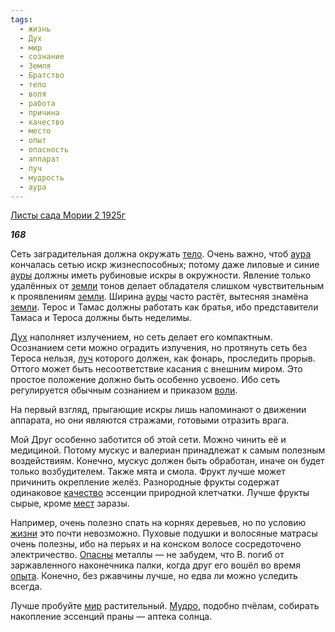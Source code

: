 ```yaml
---
tags:
  - жизнь
  - Дух
  - мир
  - сознание
  - Земля
  - Братство
  - тело
  - воля
  - работа
  - причина
  - качество
  - место
  - опыт
  - опасность
  - аппарат
  - луч
  - мудрость
  - аура
---
```

[Листы сада Мории 2 1925г](https://127.0.0.1:4002/agni/1925)

___168___

Сеть заградительная должна окружать [тело](../../../tags/#тело). Очень важно, чтоб [аура](../../../tags/#аура) кончалась сетью искр жизнеспособных; потому даже лиловые и синие [ауры](../../../tags/#аура) должны иметь рубиновые искры в окружности. Явление только удалённых от [земли](../../../tags/#Земля) тонов делает обладателя слишком чувствительным к проявлениям [земли](../../../tags/#Земля). Ширина [ауры](../../../tags/#аура) часто растёт, вытесняя знамёна [земли](../../../tags/#Земля). Терос и Тамас должны работать как братья, ибо представители Тамаса и Тероса должны быть неделимы.   

[Дух](../../../tags/#Дух) наполняет излучением, но сеть делает его компактным. Осознанием сети можно оградить излучения, но протянуть сеть без Тероса нельзя, [луч](../../../tags/#луч) которого должен, как фонарь, проследить прорыв. Оттого может быть несоответствие касания с внешним миром. Это простое положение должно быть особенно усвоено. Ибо сеть регулируется обычным сознанием и приказом [воли](../../../tags/#воля).   

На первый взгляд, прыгающие искры лишь напоминают о движении аппарата, но они являются стражами, готовыми отразить врага.   

Мой Друг особенно заботится об этой сети. Можно чинить её и медициной. Потому мускус и валериан принадлежат к самым полезным воздействиям. Конечно, мускус должен быть обработан, иначе он будет только возбудителем. Также мята и смола. Фрукт лучше может причинить окрепление желёз. Разнородные фрукты содержат одинаковое [качество](../../../tags/#качество) эссенции природной клетчатки. Лучше фрукты сырые, кроме [мест](../../../tags/#место) заразы.   

Например, очень полезно спать на корнях деревьев, но по условию [жизни](../../../tags/#жизнь) это почти невозможно. Пуховые подушки и волосяные матрасы очень полезны, ибо на перьях и на конском волосе сосредоточено электричество. [Опасны](../../../tags/#опасность) металлы — не забудем, что В. погиб от заржавленного наконечника палки, когда друг его вошёл во время [опыта](../../../tags/#опыт). Конечно, без ржавчины лучше, но едва ли можно уследить всегда.   

Лучше пробуйте [мир](../../../tags/#мир) растительный. [Мудро](../../../tags/#мудрость), подобно пчёлам, собирать накопление эссенций праны — аптека солнца.   

